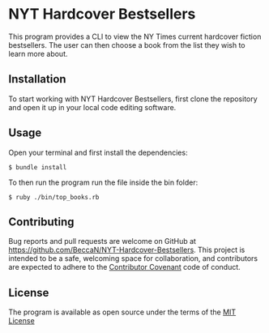 # NYT Hardcover Bestsellers 

This program provides a CLI to view the NY Times current hardcover fiction bestsellers. The user can then choose a book from the list they wish to learn more about.

## Installation

To start working with NYT Hardcover Bestsellers, first clone the repository and open it up in your local code editing software. 

## Usage

Open your terminal and first install the dependencies:

    $ bundle install

To then run the program run the file inside the bin folder:

    $ ruby ./bin/top_books.rb

## Contributing

Bug reports and pull requests are welcome on GitHub at https://github.com/BeccaN/NYT-Hardcover-Bestsellers. This project is intended to be a safe, welcoming space for collaboration, and contributors are expected to adhere to the [Contributor Covenant](contributor-covenant.org) code of conduct.

## License

The program is available as open source under the terms of the [MIT License](http://opensource.org/licenses/MIT)
